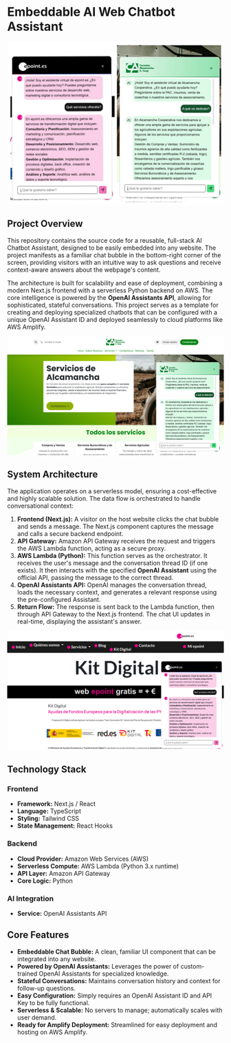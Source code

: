 # Embeddable AI Web Chatbot Assistant

<img src="https://github.com/MarkMdvn/aws-web-chatbot/blob/main/docs/assets/3-both-cases.jpg" alt="Overview" width="700"/>


## Project Overview

This repository contains the source code for a reusable, full-stack AI Chatbot Assistant, designed to be easily embedded into any website. The project manifests as a familiar chat bubble in the bottom-right corner of the screen, providing visitors with an intuitive way to ask questions and receive context-aware answers about the webpage's content.

The architecture is built for scalability and ease of deployment, combining a modern Next.js frontend with a serverless Python backend on AWS. The core intelligence is powered by the **OpenAI Assistants API**, allowing for sophisticated, stateful conversations. This project serves as a template for creating and deploying specialized chatbots that can be configured with a unique OpenAI Assistant ID and deployed seamlessly to cloud platforms like AWS Amplify.

<img src="https://github.com/MarkMdvn/aws-web-chatbot/blob/main/docs/assets/1-example-alcamancha.png" alt="Overview" width="700"/>


## System Architecture

The application operates on a serverless model, ensuring a cost-effective and highly scalable solution. The data flow is orchestrated to handle conversational context:

1.  **Frontend (Next.js):** A visitor on the host website clicks the chat bubble and sends a message. The Next.js component captures the message and calls a secure backend endpoint.
2.  **API Gateway:** Amazon API Gateway receives the request and triggers the AWS Lambda function, acting as a secure proxy.
3.  **AWS Lambda (Python):** This function serves as the orchestrator. It receives the user's message and the conversation thread ID (if one exists). It then interacts with the specified **OpenAI Assistant** using the official API, passing the message to the correct thread.
4.  **OpenAI Assistants API:** OpenAI manages the conversation thread, loads the necessary context, and generates a relevant response using the pre-configured Assistant.
5.  **Return Flow:** The response is sent back to the Lambda function, then through API Gateway to the Next.js frontend. The chat UI updates in real-time, displaying the assistant's answer.

<img src="https://github.com/MarkMdvn/aws-web-chatbot/blob/main/docs/assets/2-example-epoint.png" alt="Overview" width="700"/>


## Technology Stack

### Frontend

  * **Framework:** Next.js / React
  * **Language:** TypeScript
  * **Styling:** Tailwind CSS
  * **State Management:** React Hooks

### Backend

  * **Cloud Provider:** Amazon Web Services (AWS)
  * **Serverless Compute:** AWS Lambda (Python 3.x runtime)
  * **API Layer:** Amazon API Gateway
  * **Core Logic:** Python

### AI Integration

  * **Service:** OpenAI Assistants API

## Core Features

  * **Embeddable Chat Bubble:** A clean, familiar UI component that can be integrated into any website.
  * **Powered by OpenAI Assistants:** Leverages the power of custom-trained OpenAI Assistants for specialized knowledge.
  * **Stateful Conversations:** Maintains conversation history and context for follow-up questions.
  * **Easy Configuration:** Simply requires an OpenAI Assistant ID and API Key to be fully functional.
  * **Serverless & Scalable:** No servers to manage; automatically scales with user demand.
  * **Ready for Amplify Deployment:** Streamlined for easy deployment and hosting on AWS Amplify.



